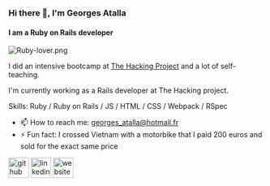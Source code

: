 ### Hi there 👋, I'm Georges Atalla
#### I am a Ruby on Rails developer
![Ruby-lover.png](https://imgshare.io/images/2020/11/08/Ruby-lover.png)

I did an intensive bootcamp at [The Hacking Project](https://www.thehackingproject.org/) and a lot of self-teaching.

I'm currently working as a Rails developer at The Hacking project.

Skills: Ruby / Ruby on Rails / JS / HTML / CSS / Webpack / RSpec

- 📫 How to reach me: georges_atalla@hotmail.fr
- ⚡ Fun fact: I crossed Vietnam with a motorbike that I paid 200 euros and sold for the exact same price 


[<img src='https://cdn.jsdelivr.net/npm/simple-icons@3.0.1/icons/github.svg' alt='github' height='40'>](https://github.com/Ggs91)  [<img src='https://cdn.jsdelivr.net/npm/simple-icons@3.0.1/icons/linkedin.svg' alt='linkedin' height='40'>](https://www.linkedin.com/in/georgesatalla//)  [<img src='https://cdn.jsdelivr.net/npm/simple-icons@3.0.1/icons/icloud.svg' alt='website' height='40'>](https://www.georgesatalla.com/)  

